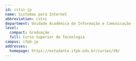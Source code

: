 ```yaml
---
id: cstsi-jp
name: Sistemas para Internet
abbreviation: cstsi
department: Unidade Acadêmica de Informação e Comunicação
level:
  compact: Graduação
  full: Curso Superior de Tecnologia
campus: ifpb-jp
addresses:
  homepage: https://estudante.ifpb.edu.br/cursos/39/
---
```

